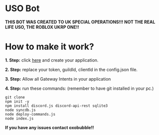# USO Bot

**THIS BOT WAS CREATED TO UK SPECIAL OPERATIONS!!! NOT THE REAL LIFE USO, THE ROBLOX UKRP ONE!!**

# How to make it work?

**1. Step:** click [here](https://discord.com/developers/applications) and create your application.

**2. Step:** replace your token, guildId, clientId in the config.json file.

**3. Step:** Allow all Gateway Intents in your application

**4. Step:** run these commands: (remember to have git installed in your pc.)
```
git clone 
npm init -y
npm install discord.js discord-api-rest sqlite3
node syncdb.js
node deploy-commands.js
node index.js
```

**If you have any issues contact oxobubble!!**
